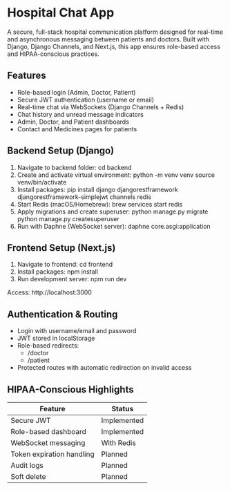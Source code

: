 # Hospital Chat App
A secure, full-stack hospital communication platform designed for real-time and asynchronous messaging between patients and doctors. Built with Django, Django Channels, and Next.js, this app ensures role-based access and HIPAA-conscious practices.

## Features
* Role-based login (Admin, Doctor, Patient)
* Secure JWT authentication (username or email)
* Real-time chat via WebSockets (Django Channels + Redis)
* Chat history and unread message indicators
* Admin, Doctor, and Patient dashboards
* Contact and Medicines pages for patients


## Backend Setup (Django)
1. Navigate to backend folder:
   cd backend
2. Create and activate virtual environment:
   python -m venv venv
   source venv/bin/activate
3. Install packages:
   pip install django djangorestframework djangorestframework-simplejwt channels redis
4. Start Redis (macOS/Homebrew):
   brew services start redis
5. Apply migrations and create superuser:
   python manage.py migrate
   python manage.py createsuperuser
6. Run with Daphne (WebSocket server):
   daphne core.asgi:application

## Frontend Setup (Next.js)

1. Navigate to frontend:
   cd frontend
2. Install packages:
   npm install
3. Run development server:
   npm run dev

Access: http://localhost:3000

## Authentication & Routing
* Login with username/email and password
* JWT stored in localStorage
* Role-based redirects:
  - /doctor
  - /patient
* Protected routes with automatic redirection on invalid access

## HIPAA-Conscious Highlights

| Feature                   | Status       |
|---------------------------|--------------|
| Secure JWT                | Implemented
| Role-based dashboard      | Implemented
| WebSocket messaging       | With Redis
| Token expiration handling | Planned
| Audit logs                | Planned
| Soft delete               | Planned
